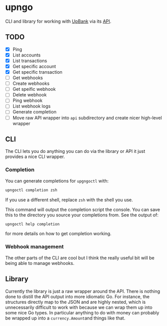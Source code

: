 # upngo

CLI and library for working with [UpBank](https://up.com.au) via its
[API](https://developer.up.com.au/).

## TODO

- [x] Ping
- [x] List accounts
- [x] List transactions
- [x] Get specific account
- [x] Get specific transaction
- [ ] Get webhooks
- [ ] Create webhooks
- [ ] Get speific webhook
- [ ] Delete webhook
- [ ] Ping webhook
- [ ] List webhook logs
- [ ] Generate completion
- [ ] Move raw API wrapper into `api` subdirectory and create nicer high-level
      wrapper

## CLI

The CLI lets you do anything you can do via the library or API it just provides
a nice CLI wrapper.

### Completion

You can generate completions for `upgngoctl` with:

``` sh
upngoctl completion zsh
```

If you use a different shell, replace `zsh` with the shell you use.

This command will output the completion script the console. You can save this to
the directory you source your completions from. See the output of:

``` sh
upngoctl help completion
```

for more details on how to get completion working.

### Webhook management

The other parts of the CLI are cool but I think the really useful bit will be
being able to manage webhooks.

## Library

Currently the library is just a raw wrapper around the API. There is nothing
done to distill the API output into more idiomatic Go. For instance, the
structures directly map to the JSON and are highly nested, which is
unnecessarily difficult to work with because we can wrap them up into some nice
Go types. In particular anything to do with money can probably be wrapped up
into a `currency.Amount`and things like that.
